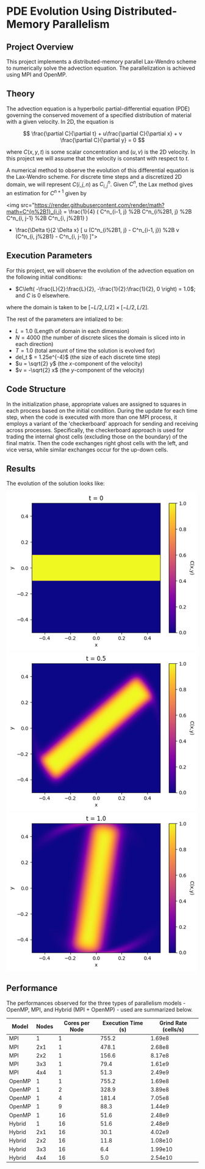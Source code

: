 # PDE Evolution Using Distributed-Memory Parallelism

## Project Overview

This project implements a distributed-memory parallel Lax-Wendro scheme to numerically solve the advection equation. The parallelization is achieved using MPI and OpenMP. 

## Theory

The advection equation is a hyperbolic partial-differential equation (PDE) governing the conserved movement of a specified distribution of material with a given velocity. In 2D, the equation is

$$ \frac{\partial C}{\partial t} + u\frac{\partial C}{\partial x} + v \frac{\partial C}{\partial y} = 0 $$

where $C(x, y, t)$ is some scalar concentration and $(u,v)$ is the 2D velocity. In this project we will assume that the velocity is constant with respect to $t$. 

A numerical method to observe the evolution of this differential equation is the Lax-Wendro scheme. For discrete time steps and a discretized 2D domain, we will represent $C(i, j, n)$ as $C^n_{i, j}$. Given $C^n$, the Lax method gives an estimation for $C^{n+1}$ given by

<img src="https://render.githubusercontent.com/render/math?math=C^{n%2B1}_{i,j} = \frac{1}{4} ( C^n_{i-1, j} %2B C^n_{i%2B1, j} %2B C^n_{i, j-1} %2B C^n_{i, j%2B1} ) 
- \frac{\Delta t}{2 \Delta x} 
[ u (C^n_{i%2B1, j} - C^n_{i-1, j}) 
%2B v (C^n_{i, j%2B1} - C^n_{i, j-1}) ]">

## Execution Parameters

For this project, we will observe the evolution of the advection equation on the following initial conditions:

- $C\left( -\frac{L}{2}:\frac{L}{2}, -\frac{1}{2}:\frac{1}{2}, 0 \right) = 1.0$; and $C$ is 0 elsewhere.

where the domain is taken to be $\left[-L/2,L/2\right] \times \left[-L/2,L/2\right]$.

The rest of the parameters are intialized to be:
- $L = 1.0$ (Length of domain in each dimension)
- $N = 4000$ (the number of discrete slices the domain is sliced into in each direction) 
- $T = 1.0$ (total amount of time the solution is evolved for) 
- del_t $ = 1.25e^{-4}$ (the size of each discrete time step)
- $u = \sqrt{2} y$ (the $x$-component of the velocity)
- $v = -\sqrt{2} x$ (the $y$-component of the velocity)


## Code Structure

In the initialization phase, appropriate values are assigned to squares in each process based on the initial condition. During the update for each time step, when the code is executed with more than one MPI process, it employs a variant of the 'checkerboard' approach for sending and receiving across processes. Specifically, the checkerboard approach is used for trading the internal ghost cells (excluding those on the boundary) of the final matrix. Then the code exchanges right ghost cells with the left, and vice versa, while similar exchanges occur for the up-down cells.

## Results

The evolution of the solution looks like:

<img src="plots/solution_initial.png" width="500">
<img src="plots/solution_mid.png" width="500">
<img src="plots/solution_final.png" width="500">


## Performance

The performances observed for the three types of parallelism models - OpenMP, MPI, and Hybrid (MPI + OpenMP) - used are summarized below.

| Model | Nodes |Cores per Node | Execution Time (s) | Grind Rate (cells/s) |
| ----- | ----- | ------------- | ------------------ | -------------------- |
| MPI   | 1     | 1             | 755.2              | 1.69e8               |
| MPI   | 2x1   | 1             | 478.1              | 2.68e8               |
| MPI   | 2x2   | 1             | 156.6              | 8.17e8               |
| MPI   | 3x3   | 1             | 79.4               | 1.61e9               |
| MPI   | 4x4   | 1             | 51.3               | 2.49e9               |
| OpenMP| 1     | 1             | 755.2              | 1.69e8               |
| OpenMP| 1     | 2             | 328.9              | 3.89e8               |
| OpenMP| 1     | 4             | 181.4              | 7.05e8               |
| OpenMP| 1     | 9             | 88.3               | 1.44e9               |
| OpenMP| 1     | 16            | 51.6               | 2.48e9               |
| Hybrid| 1     | 16            | 51.6               | 2.48e9               |
| Hybrid| 2x1   | 16            | 30.1               | 4.02e9               |
| Hybrid| 2x2   | 16            | 11.8               | 1.08e10              |
| Hybrid| 3x3   | 16            | 6.4                | 1.99e10              |
| Hybrid| 4x4   | 16            | 5.0                | 2.54e10              |
